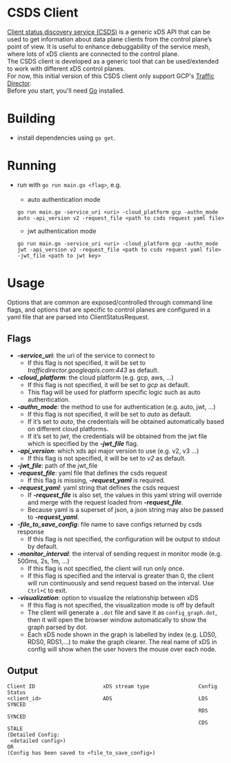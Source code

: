 # CSDS Client
[Client status discovery service (CSDS)](https://www.envoyproxy.io/docs/envoy/latest/api-v3/service/status/v3/csds.proto) is a generic xDS API that can be used to get information about data plane clients from the control plane’s point of view. It is useful to enhance debuggability of the service mesh, where lots of xDS clients are connected to the control plane.<br/>
The CSDS client is developed as a generic tool that can be used/extended to work with different xDS control planes.<br/>
For now, this initial version of this CSDS client only support GCP's [Traffic Director](https://cloud.google.com/traffic-director).
<br/>Before you start, you'll need [Go](https://golang.org/) installed.

# Building
* install dependencies using `go get`.

# Running
* run with `go run main.go <flag>`, e.g. <br/><br/>
   * auto authentication mode
   ```
   go run main.go -service_uri <uri> -cloud_platform gcp -authn_mode auto -api_version v2 -request_file <path to csds request yaml file>
  ```
   * jwt authentication mode
   ```
   go run main.go -service_uri <uri> -cloud_platform gcp -authn_mode jwt -api_version v2 -request_file <path to csds request yaml file> -jwt_file <path to jwt key>
  ```

# Usage
Options that are common are exposed/controlled through command line flags, and options that are specific to control planes are configured in a yaml file that are parsed into ClientStatusRequest.  
## Flags
* ***-service_uri***: the uri of the service to connect to 
   * If this flag is not specified, it will be set to *trafficdirector.googleapis.com:443* as default.
* ***-cloud_platform***: the cloud platform (e.g. gcp, aws,  ...)
  * If this flag is not specified, it will be set to *gcp* as default.
  * This flag will be used for platform specific logic such as auto authentication.
* ***-authn_mode***: the method to use for authentication (e.g. auto, jwt, ...)
  * If this flag is not specified, it will be set to *auto* as default.
  * If it’s set to *auto*, the credentials will be obtained automatically based on different cloud platforms.
  * If it’s set to *jwt*, the credentials will be obtained from the jwt file which is specified by the ***-jwt_file*** flag.
* ***-api_version***: which xds api major version to use (e.g. v2, v3 ...)
  * If this flag is not specified, it will be set to *v2* as default.
* ***-jwt_file***: path of the jwt_file
* ***-request_file***: yaml file that defines the csds request
  * If this flag is missing, ***-request_yaml*** is required.
* ***-request_yaml***: yaml string that defines the csds request
  * If ***-request_file*** is also set, the values in this yaml string will override and merge with the request loaded from ***-request_file***. 
  * Because yaml is a superset of json, a json string may also be passed to ***-request_yaml***.
* ***-file_to_save_config***: file name to save configs returned by csds response
   * If this flag is not specified, the configuration will be output to stdout by default.
* ***-monitor_interval***: the interval of sending request in monitor mode (e.g. 500ms, 2s, 1m, ...)
   * If this flag is not specified, the client will run only once.
   * If this flag is specified and the interval is greater than 0, the client will run continuously and send request based on the interval. Use `Ctrl+C` to exit.
* ***-visualization***: option to visualize the relationship between xDS
   * If this flag is not specified, the visualization mode is off by default
   * The client will generate a `.dot` file and save it as `config_graph.dot`, then it will open the browser window automatically to show the graph parsed by dot.
   * Each xDS node shown in the graph is labelled by index (e.g. LDS0, RDS0, RDS1,...) to make the graph clearer. The real name of xDS in config will show when the user hovers the mouse over each node.

## Output
```
Client ID                      xDS stream type                Config Status                           
<client_id>                    ADS                            LDS SYNCED
                                                              RDS SYNCED
                                                              CDS STALE
(Detailed Config:
 <detailed config>)
OR
(Config has been saved to <file_to_save_config>)
```